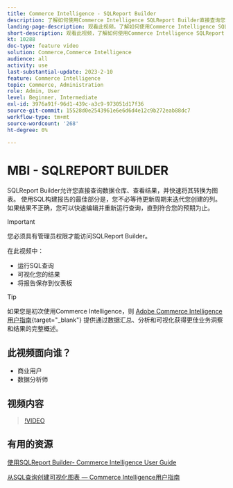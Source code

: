 ```yaml
---
title: Commerce Intelligence - SQLReport Builder
description: 了解如何使用Commerce Intelligence SQLReport Builder直接查询您的数据仓库、查看结果并快速将其转换为图表。
landing-page-description: 观看此视频，了解如何使用Commerce Intelligence SQLReport Builder直接查询您的数据仓库、查看结果并快速将其转换为图表。
short-description: 观看此视频，了解如何使用Commerce Intelligence SQLReport Builder直接查询您的数据仓库、查看结果并快速将其转换为图表。
kt: 10288
doc-type: feature video
solution: Commerce,Commerce Intelligence
audience: all
activity: use
last-substantial-update: 2023-2-10
feature: Commerce Intelligence
topic: Commerce, Administration
role: Admin, User
level: Beginner, Intermediate
exl-id: 3976a91f-96d1-439c-a3c9-973051d17f36
source-git-commit: 15528d0e2543961e6e6d6d4e12c9b272eab88dc7
workflow-type: tm+mt
source-wordcount: '268'
ht-degree: 0%

---
```


# MBI - SQLREPORT BUILDER

SQLReport Builder允许您直接查询数据仓库、查看结果，并快速将其转换为图表。 使用SQL构建报告的最佳部分是，您不必等待更新周期来迭代您创建的列。 如果结果不正确，您可以快速编辑并重新运行查询，直到符合您的预期为止。

>[!IMPORTANT]
>
>您必须具有管理员权限才能访问SQLReport Builder。

在此视频中：

- 运行SQL查询
- 可视化您的结果
- 将报告保存到仪表板

>[!TIP]
>
>如果您是初次使用Commerce Intelligence，则 [Adobe Commerce Intelligence用户指南](https://experienceleague.adobe.com/docs/commerce-business-intelligence/mbi/guide-overview.html){target="_blank"} 提供通过数据汇总、分析和可视化获得更佳业务洞察和结果的完整概述。

## 此视频面向谁？

- 商业用户
- 数据分析师

## 视频内容

>[!VIDEO](https://video.tv.adobe.com/v/342406?quality=12&learn=on)

## 有用的资源

[使用SQLReport Builder- Commerce Intelligence User Guide](https://experienceleague.adobe.com/docs/commerce-business-intelligence/mbi/analyze/sql/sql-rpt-bldr.html)

[从SQL查询创建可视化图表 — Commerce Intelligence用户指南](https://experienceleague.adobe.com/docs/commerce-business-intelligence/mbi/tutorials/create-visuals-from-sql.html)
